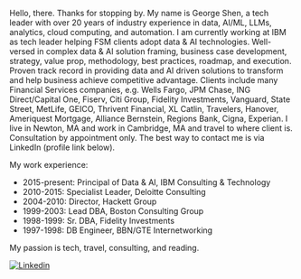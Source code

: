 Hello, there. Thanks for stopping by. My name is George Shen, a tech leader with over 20 years of industry experience in data, AI/ML, LLMs, analytics, cloud computing, and automation. I am currently working at IBM as tech leader helping FSM clients adopt data & AI technologies. Well-versed in complex data & AI solution framing, business case development, strategy, value prop, methodology, best practices, roadmap, and execution. Proven track record in providing data and AI driven solutions to transform and help business achieve competitive advantage. Clients include many Financial Services companies, e.g. Wells Fargo, JPM Chase, ING Direct/Capital One, Fiserv, Citi Group, Fidelity Investments, Vanguard, State Street, MetLife, GEICO, Thrivent Financial, XL Catlin, Travelers, Hanover, Ameriquest Mortgage, Alliance Bernstein, Regions Bank, Cigna, Experian. I live in Newton, MA and work in Cambridge, MA and travel to where client is. Consultation by appointment only. The best way to contact me is via LinkedIn (profile link below).  

My work experience:

  -  2015-present: Principal of Data & AI, IBM Consulting & Technology
  -  2010-2015: Specialist Leader, Deloitte Consulting
  -  2004-2010: Director, Hackett Group 
  -  1999-2003: Lead DBA, Boston Consulting Group
  -  1998-1999: Sr. DBA, Fidelity Investments
  -  1997-1998: DB Engineer, BBN/GTE Internetworking

My passion is tech, travel, consulting, and reading.

[![Linkedin](https://img.shields.io/badge/-LinkedIn-blue?style=flat&logo=Linkedin&logoColor=white&link=https://www.linkedin.com/in/gwshen/)](https://www.linkedin.com/in/gwshen/)
